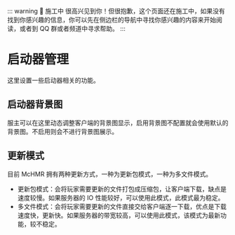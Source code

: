 ::: warning 🚧 施工中
很高兴见到你！但很抱歉，这个页面还在施工中，如果没有找到你感兴趣的信息，你可以先在侧边栏的导航中寻找你感兴趣的内容来开始阅读，或者到 QQ 群或者频道中寻求帮助。
:::

# 启动器管理

这里设置一些启动器相关的功能。

## 启动器背景图

服主可以在这里动态调整客户端的背景图显示，启用背景图不配置就会使用默认的背景图。不启用则会不进行背景图展示。

## 更新模式

目前 McHMR 拥有两种更新方式，一种为更新包模式，一种为多文件模式。

- 更新包模式：会将玩家需要更新的文件打包成压缩包，让客户端下载，缺点是速度较慢。如果服务器的 IO 性能较好，可以使用此模式，此模式最为稳定。
- 多文件模式：会将玩家需要更新的文件直接交给客户端逐一下载，优点是下载速度快，更新快。如果服务器的带宽较高，可以使用此模式，该模式为最新功能，较不稳定。